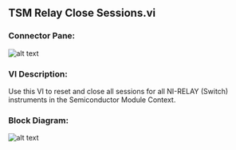## **TSM Relay Close Sessions.vi**
### Connector Pane:
![alt text](/images/Instrument%20Control/Relay/TSM%20Relay%20Close%20Sessions.vic.png "TSM Relay Close Sessions.vi connector pane")

### VI Description:
Use this VI to reset and close all sessions for all NI-RELAY (Switch) instruments in the Semiconductor Module Context.

### Block Diagram:
![alt text](/images/Instrument%20Control/Relay/TSM%20Relay%20Close%20Sessions.vid.png "TSM Relay Close Sessions.vi block diagram")
